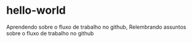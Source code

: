 # hello-world
Aprendendo sobre o fluxo de trabalho no github,
Relembrando assuntos sobre o fluxo de trabalho no github
